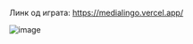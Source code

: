 Линк од играта: https://medialingo.vercel.app/


![image](https://github.com/stamenovmartin/medialingo/assets/138384898/820cf77c-1afb-4afd-8549-32994f0afcdd)
